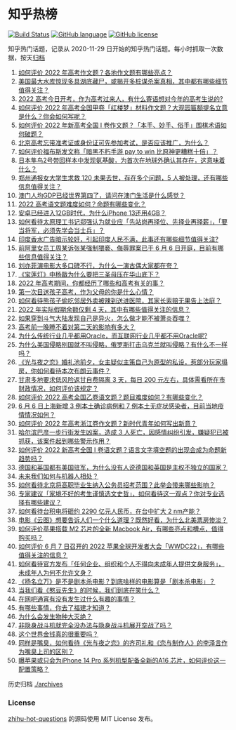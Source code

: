 # 知乎热榜
[![Build Status](https://github.com/ToWeLong/zhihu-hot-questions/workflows/CI/badge.svg)](https://github.com/ToWeLong/zhihu-hot-questions/actions)
[![GitHub language](https://img.shields.io/badge/language-golang-orange.svg)](https://golang.org/)
[![GitHub license](https://img.shields.io/github/license/ToWeLong/zhihu-hot-questions)](https://github.com/ToWeLong/zhihu-hot-questions/blob/main/LICENSE)

知乎热门话题，记录从 2020-11-29 日开始的知乎热门话题。每小时抓取一次数据，按天[归档](./archives)

<!-- BEGIN -->

1. [如何评价 2022 年高考作文题？各地作文题有哪些亮点？](https://www.zhihu.com/question/536451818)
1. [美国最大水库惊现多具湖底藏尸，或揭开多桩谋杀案真相，其中都有哪些细节值得关注？](https://www.zhihu.com/question/536337018)
1. [2022 高考今日开考，作为高考过来人，有什么寄语想对今年的高考生说的?](https://www.zhihu.com/question/536196060)
1. [如何评价 2022 年高考全国甲卷「红楼梦」材料作文题？大观园匾额提名立意是什么？你会如何写呢？](https://www.zhihu.com/question/536452339)
1. [如何评价 2022 年新高考全国 Ⅰ 卷作文题？「本手、妙手、俗手」围棋术语如何破题？](https://www.zhihu.com/question/536452071)
1. [北京高考忘带准考证或身份证可先参加考试，是否应该推广，为什么？](https://www.zhihu.com/question/536252935)
1. [如何评价福布斯发文称「暗黑不朽手游 pay to win 比原神更糟糕十倍」？](https://www.zhihu.com/question/536365060)
1. [日本隼鸟2号带回样本中发现氨基酸，为首次在地球外确认其存在，这意味着什么？](https://www.zhihu.com/question/536312683)
1. [郑州通报女大学生求救 120 未果去世，存在多个问题，5 人被处理，还有哪些信息值得关注？](https://www.zhihu.com/question/536394814)
1. [澳门人均GDP已经世界第四了，请问在澳门生活是什么感觉？](https://www.zhihu.com/question/27727154)
1. [2022 高考语文题难度如何？命题有哪些变化？](https://www.zhihu.com/question/536457188)
1. [安卓已经进入12GB时代，为什么iPhone 13还用4GB？](https://www.zhihu.com/question/518425194)
1. [如何看待太原理工书记郑强认为就业应「先站岗再择位、先择业再择薪」，「要当将军，必须先学会当士兵」？](https://www.zhihu.com/question/536452829)
1. [印度香水广告暗示轮奸，引起印度人民不满，此事还有哪些细节值得关注?](https://www.zhihu.com/question/536357598)
1. [前阿里女员工周某诉张某强制猥亵、侮辱罪案已于 6 月 6 日开庭，目前有哪些信息值得关注？](https://www.zhihu.com/question/536304161)
1. [刘亦菲演电影大多口碑不行，为什么一演古偶大家都在夸？](https://www.zhihu.com/question/536320438)
1. [《宝莲灯》中杨戬为什么要把三圣母压在华山底下？](https://www.zhihu.com/question/417962082)
1. [2022 年高考期间，你都经历了哪些和高考有关的事？](https://www.zhihu.com/question/536360897)
1. [第一次目送孩子高考，作为父母的你是什么心情？](https://www.zhihu.com/question/536360847)
1. [如何看待熊孩子偷吃邻居外卖被辣到送进医院，其家长索赔无果告上法庭？](https://www.zhihu.com/question/536149460)
1. [2022 年实际假期余额仅剩 4 天，其中有哪些值得关注的信息？](https://www.zhihu.com/question/536370866)
1. [如果穿到斗气大陆发现自己是异火，怎么做才能不被萧炎吞噬？](https://www.zhihu.com/question/462281068)
1. [高考前一晚睡不着对第二天的影响有多大？](https://www.zhihu.com/question/530868942)
1. [为什么传统行业几乎都用Oracle，而互联网行业几乎都不用Oracle呢?](https://www.zhihu.com/question/327831901)
1. [为什么美国侵略别国就不叫侵略，俄罗斯打击乌克兰就叫侵略？有什么不一样吗？](https://www.zhihu.com/question/521818786)
1. [《光与夜之恋》婚礼池前夕，女主疑似主策自己为原型的私设，惹部分玩家塌房，你如何看待本次布朗云事件？](https://www.zhihu.com/question/536287661)
1. [甘肃多地要求低风险返甘自费隔离 3 天，每日 200 元左右，具体需看所在市财政情况，如何评价该规定？](https://www.zhihu.com/question/536385012)
1. [如何评价 2022 高考全国乙卷语文题？题目难度如何？有哪些变化？](https://www.zhihu.com/question/536461903)
1. [6 月 6 日上海新增 3 例本土确诊病例和 7 例本土无症状感染者，目前当地疫情情况如何？](https://www.zhihu.com/question/536438521)
1. [如何评价 2022 年高考浙江卷作文题？新时代青年如何写出新意？](https://www.zhihu.com/question/536457166)
1. [哈尔滨巴彦一步行街发生凶案，造成 3 人死亡，因感情纠纷引发，嫌疑犯已被抓获，该案件起到哪些警示作用？](https://www.zhihu.com/question/536319548)
1. [如何评价 2022 新高考全国 Ⅰ 卷语文题？语言文字填空题的出现会成为命题新趋势吗？](https://www.zhihu.com/question/536457192)
1. [德国和英国都有美国驻军，为什么没有人说德国和英国是主权不独立的国家？](https://www.zhihu.com/question/427345609)
1. [未来我们如何与机器人相处？](https://www.zhihu.com/question/535134042)
1. [如何看待北京将高职毕业生纳入公务员招考范围？此举会带来哪些影响？](https://www.zhihu.com/question/536363748)
1. [专家建议「家境不好的考生谨慎选文史哲」，如何看待这一观点？你对专业选择有哪些建议？](https://www.zhihu.com/question/536335628)
1. [如何看待台积电将砸约 2290 亿元人民币，在台中扩大 2 nm产能？](https://www.zhihu.com/question/536344343)
1. [电影《云图》想要告诉人们一个什么道理？既然好看，为什么北美票房惨淡？](https://www.zhihu.com/question/20762045)
1. [如何评价苹果搭载 M2 芯片的全新 Macbook Air，有哪些亮点和槽点，值得购买吗？](https://www.zhihu.com/question/536431660)
1. [如何评价 6 月 7 日召开的 2022 苹果全球开发者大会「WWDC22」，有哪些值得关注的信息？](https://www.zhihu.com/question/536366028)
1. [如何看待官方发布「任何企业、组织和个人不得向未成年人提供文身服务」，未成年人为何不允许文身？](https://www.zhihu.com/question/536331712)
1. [《扬名立万》是不是剧本杀电影？到底啥样的电影算是「剧本杀电影」？](https://www.zhihu.com/question/499239919)
1. [当我们看《憨豆先生》的时候，我们到底在笑什么？](https://www.zhihu.com/question/460572361)
1. [在网吧通宵有没有发生过什么有趣的事情？](https://www.zhihu.com/question/275436558)
1. [有哪些事情，你去了福建才知道？](https://www.zhihu.com/question/400020830)
1. [为什么会发生物种大灭绝？](https://www.zhihu.com/question/532951866)
1. [非隐身战斗机就完全没办法与隐身战斗机展开空战了吗？](https://www.zhihu.com/question/535769899)
1. [这个世界金钱真的很重要吗？](https://www.zhihu.com/question/536395712)
1. [同样是嘴臭，如何看待《光与夜之恋》的齐司礼和《恋与制作人》的李泽言作为嘴臭上司的区别？](https://www.zhihu.com/question/468249867)
1. [曝苹果或只会为iPhone 14 Pro 系列机型配备全新的A16 芯片，如何评价这一配置策略？](https://www.zhihu.com/question/535214223)

<!-- END -->

历史归档 [./archives](./archives)


### License
[zhihu-hot-questions](https://github.com/towelong/zhihu-hot-questions) 的源码使用 MIT License 发布。